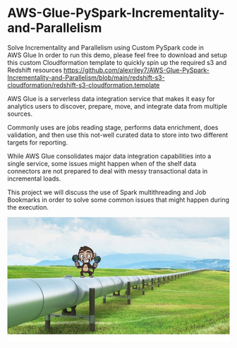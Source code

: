 # AWS-Glue-PySpark-Incrementality-and-Parallelism

Solve Incrementality and Parallelism using Custom PySpark code in AWS Glue
In order to run this demo, please feel free to download and setup this custom Cloudformation template to quickly spin up the required s3 and Redshift resources
https://github.com/alexriley7/AWS-Glue-PySpark-Incrementality-and-Parallelism/blob/main/redshift-s3-cloudformation/redshift-s3-cloudformation.template

AWS Glue is a serverless data integration service that makes it easy for analytics users to discover, prepare, move, and integrate data from multiple sources.

Commonly uses are jobs reading stage, performs data enrichment, does validation, and then use this not-well curated data to store into two different targets for reporting.

While AWS Glue consolidates major data integration capabilities into a single service, some issues might happen when of the shelf data connectors are not prepared to deal with messy transactional data in incremental loads.

This project we will discuss the use of Spark multithreading and Job Bookmarks in order to solve some common issues that might happen during the execution.






<img src="https://github.com/alexriley7/AWS-Glue-PySpark-Incrementality-and-Parallelism/blob/main/readme/Dancing-Monkey.gif" />
